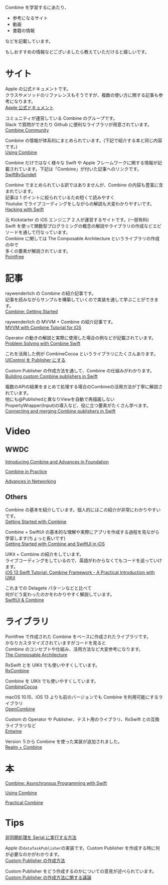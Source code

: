 Combine を学習するにあたり、

- 参考になるサイト
- 動画
- 書籍の情報

などを記載しています。

もしおすすめの情報などございましたら教えていただけると嬉しいです。

# サイト

Apple の公式ドキュメントです。  
クラスやメソッドのリファレンスもそうですが、複数の使い方に関する記事も参考になります。  
[Apple 公式ドキュメント](https://developer.apple.com/documentation/combine)

コミュニティが運営している Combine のグループです。  
Slack で質問ができたり Github に便利なライブラリが用意されています。  
[Combine Community](https://combine.community/)

Combine の情報が体系的にまとめられています。(下記で紹介する本と同じ内容です。)  
[Using Combine](https://heckj.github.io/swiftui-notes/)

Combine だけではなく様々な Swift や Apple フレームワークに関する情報が記載されています。下記は「Combine」が付いた記事へのリンクです。  
[SwiftBySundell](https://swiftbysundell.com/tags/combine/)

Combine でまとめられている訳ではありませんが、Combine の内容も豊富に含まれています。  
記事は 1 ポイントに絞られているため短くて読みやすく  
Youtube でライブコーディングをしながらの解説も大変わかりやすいです。  
[Hacking with Swift](https://www.hackingwithswift.com/)

元 Kickstarter の iOS エンジニア 2 人が運営するサイトです。(一部有料)  
Swift を使って関数型プログラミングの概念の解説やライブラリの作成などエピソードを通して行なっています。  
Combine に関しては The Composable Architecture というライブラリの作成の中で  
多くの要素が解説されています。  
[Pointfree](https://www.pointfree.co/)

# 記事

raywenderlich の Combine の紹介記事です。  
記事を読みながらサンプルを構築していくので実装を通して学ぶことができます。  
[Combine: Getting Started](https://www.raywenderlich.com/7864801-combine-getting-started)

raywenderlich の MVVM + Combine の紹介記事です。  
[MVVM with Combine Tutorial for iOS](https://www.raywenderlich.com/4161005-mvvm-with-combine-tutorial-for-ios)

Operator の動きの解説と実際に使用した場合の例などが記載されています。  
[Problem Solving with Combine Swift](https://medium.com/flawless-app-stories/problem-solving-with-combine-swift-4751885fda77)

これを活用した例が CombineCocoa というライブラリにたくさんあります。  
[UIControl を Publisher にする](https://www.avanderlee.com/swift/custom-combine-publisher/)

Custom Publisher の作成方法を通して、Combine の仕組みがわかります。  
[Building custom Combine publishers in Swift](https://swiftbysundell.com/articles/building-custom-combine-publishers-in-swift/)

複数のAPIの結果をまとめて処理する場合のCombineの活用方法が丁寧に解説されています。  
他にも@Publishedと異なりViewを自動で再描画しないPropertyWrapper(Input)の導入など、役に立つ要素がたくさん学べます。  
[Connecting and merging Combine publishers in Swift](https://www.swiftbysundell.com/articles/connecting-and-merging-combine-publishers-in-swift/)

# Video

## WWDC

[Introducing Combine and Advances in Foundation](https://developer.apple.com/wwdc19/711)

[Combine in Practice](https://developer.apple.com/videos/play/wwdc2019/721/)

[Advances in Networking](https://developer.apple.com/wwdc19/712)

## Others

Combine の基本を紹介しています。個人的にはこの紹介が非常にわかりやすいです。  
[Getting Started with Combine](https://www.youtube.com/watch?v=R7KgBgvQJ0c)

Combine + SwiftUI の基本的な理解や実際にアプリを作成する過程を見ながら学習します(ちょっと長いです)  
[Getting Started with Combine and SwiftUI in iOS](https://www.youtube.com/watch?v=fwXv7y2XkDQ)

UIKit + Combine の紹介をしています。  
ライブコーディングをしているので、英語がわからなくてもコードを追っていけます。  
[iOS 13 Swift Tutorial: Combine Framework - A Practical Introduction with UIKit](https://www.youtube.com/watch?v=RysM_XPNMTw)

これまでの Delagete パターンなどと比べて  
何がどう変わったのかをわかりやすく解説しています。  
[SwiftUI & Combine](https://www.youtube.com/watch?v=vDzIeFzGAuU)

# ライブラリ

Pointfree で作成された Combine をベースに作成されたライブラリです。  
かなりカスタマイズされていますがコードを見ると  
Combine のコンセプトや仕組み、活用方法など大変参考になります。  
[The Composable Architecture](https://github.com/pointfreeco/swift-composable-architecture)

RxSwift とを UIKit でも使いやすくしています。  
[RxCombine](http://github.com/CombineCommunity/RxCombine)

Combine を UIKit でも使いやすくしています。  
[CombineCocoa](http://github.com/CombineCommunity/CombineCocoa)

macOS 10.15、iOS 13 よりも前のバージョンでも Combine を利用可能にするライブラリ  
[OpenCombine](https://github.com/broadwaylamb/OpenCombine)

Custom の Operator や Publisher、テスト用のライブラリ、RxSwift との互換ライブラリなど  
[Entwine](https://github.com/tcldr/Entwine)

Version ５から Combine を使った実装が追加されました。  
[Realm + Combine](https://levelup.gitconnected.com/using-realm-with-combine-288afa199b33)

# 本

[Combine: Asynchronous Programming with Swift](https://store.raywenderlich.com/products/combine-asynchronous-programming-with-swift)

[Using Combine](https://heckj.github.io/swiftui-notes/)

[Practical Combine](https://gumroad.com/l/practical-combine)

# Tips

[非同期処理を Serial に実行する方法](https://stackoverflow.com/questions/59743938/combine-framework-serialize-async-operations)

Apple の`dataTaskPublisher`の実装です。Custom Publisher を作成する時に何が必要なのかがわかります。  
[Custom Publisher の作成方法](https://github.com/apple/swift/blob/master/stdlib/public/Darwin/Foundation/Publishers%2BURLSession.swift)

Custom Publisher をどう作成するのかについての意見が述べられています。  
[Custom Publisher の作成方法に関する議論](https://github.com/CombineCommunity/CombineCocoa/pull/7#discussion_r313071982)

